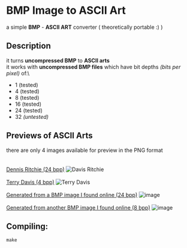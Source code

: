 # BMP Image to ASCII Art
a simple **BMP** - **ASCII ART** converter ( theoretically portable :) )

## Description
it turns **uncompressed BMP** to **ASCII arts**\
it works with **uncompressed BMP files** which have bit depths *(bits per pixel)* of:\
- 1 (tested)
- 4 (tested)
- 8 (tested)
- 16 (tested)
- 24 (tested)
- 32 *(untested)*

## Previews of ASCII Arts
there are only 4 images available for preview in the PNG format
\
\
\
[Dennis Ritchie (24 bpp)](https://github.com/114bft68/C-BMP-to-ASCII-ART/blob/main/ascii%20arts/ascii_24bpp_1)
![Davis Ritchie](https://raw.githubusercontent.com/114bft68/C-BMP-to-ASCII-ART/refs/heads/main/previews%20in%20png/Dennis%20Ritchie.png)
\
\
[Terry Davis (4 bpp)](https://github.com/114bft68/C-BMP-to-ASCII-ART/blob/main/ascii%20arts/ascii_4bpp_1)
![Terry Davis](https://raw.githubusercontent.com/114bft68/C-BMP-to-ASCII-ART/refs/heads/main/previews%20in%20png/Terry%20Davis.png)
\
\
[Generated from a BMP image I found online (24 bpp)](https://github.com/114bft68/C-BMP-to-ASCII-ART/blob/main/ascii%20arts/ascii_24bpp_0)
![image](https://raw.githubusercontent.com/114bft68/C-BMP-to-ASCII-ART/refs/heads/main/previews%20in%20png/Unknown.png)
\
\
[Generated from another BMP image I found online (8 bpp)](https://github.com/114bft68/C-BMP-to-ASCII-ART/blob/main/ascii%20arts/ascii_8bpp_0)
![image](https://raw.githubusercontent.com/114bft68/C-BMP-to-ASCII-ART/refs/heads/main/previews%20in%20png/Unknown1.png)
## Compiling:
    make
